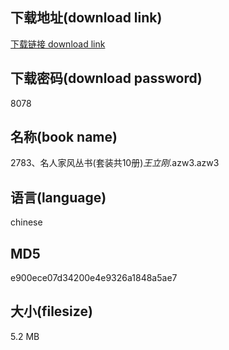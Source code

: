 ## 下载地址(download link)
[下载链接 download link](https://voluble-croquembouche-d321dc.netlify.app/?s=2783%E3%80%81%E5%90%8D%E4%BA%BA%E5%AE%B6%E9%A3%8E%E4%B8%9B%E4%B9%A6%28%E5%A5%97%E8%A3%85%E5%85%B110%E5%86%8C%29_%E7%8E%8B%E7%AB%8B%E5%88%9A_.azw3)

## 下载密码(download password)
8078

## 名称(book name)
2783、名人家风丛书(套装共10册)_王立刚_.azw3.azw3

## 语言(language)
chinese

## MD5
e900ece07d34200e4e9326a1848a5ae7

## 大小(filesize)
5.2 MB

